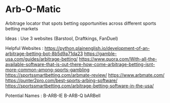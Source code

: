 # Arb-O-Matic
Arbitrage locator that spots betting opportunities across different sports betting markets

Ideas : 
Use 3 websites (Barstool, Draftkings, FanDuel)

Helpful Websites :
https://python.plainenglish.io/development-of-an-arbitrage-betting-bot-8b5d9a71da23
https://gamble-usa.com/guides/arbitrage-betting/
https://www.quora.com/With-all-the-available-software-that-is-out-there-how-come-arbitrage-betting-isnt-more-common-among-sports-gambling
https://sportssmartbetting.com/arbmate-review/
https://www.arbmate.com/
https://punter2pro.com/best-sports-arbing-software/
https://sportssmartbetting.com/arbitrage-betting-software-in-the-usa/


Potential Names : 
B-ARB-IE
B-ARB-Q
bARBell

